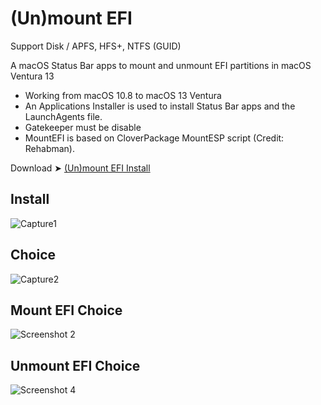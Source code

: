 # (Un)mount EFI
Support Disk / APFS, HFS+, NTFS  (GUID)

A macOS Status Bar apps to mount and unmount EFI partitions in macOS Ventura 13
- Working from macOS 10.8 to macOS 13 Ventura
- An Applications Installer is used to install Status Bar apps and the LaunchAgents file.
- Gatekeeper must be disable
- MountEFI is based on CloverPackage MountESP script (Credit: Rehabman).

Download ➤ [(Un)mount EFI Install](https://github.com/chris1111/Un-mount-EFI-Ventura/raw/Master/(Un)mount%20EFI%20Install.zip)

## Install
![Capture1](https://user-images.githubusercontent.com/6248794/209568174-bbb23aeb-d6ce-4d59-93a5-9a0108f7eb7c.png)
## Choice
![Capture2](https://user-images.githubusercontent.com/6248794/209568292-f3c2e4ca-b18e-4ae5-8c53-585088ce97d8.png)
## Mount EFI Choice
![Screenshot 2](https://user-images.githubusercontent.com/6248794/183128624-b3fb5216-2990-4b8e-a715-c1fe5c5210e6.png)
## Unmount EFI Choice
![Screenshot 4](https://user-images.githubusercontent.com/6248794/183128628-f894f5a0-e634-453a-bac1-b4802ade8e88.png)
